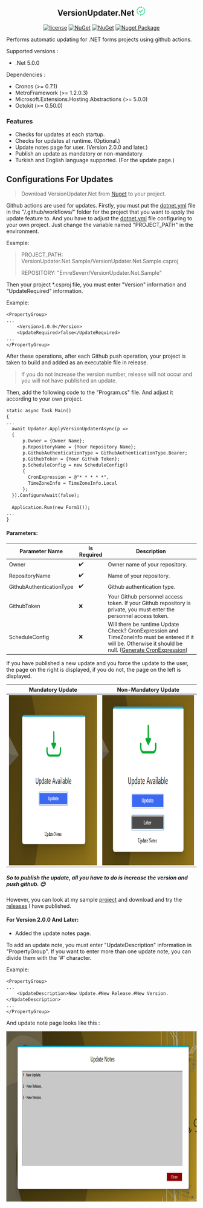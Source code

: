 <h2 align="center">VersionUpdater.Net  <img src="https://github.com/EmreSeverr/VersionUpdater.Net/blob/master/VersionUpdater.Net/Resources/VersionUpdaterLogo.png" height="25"> </h2>

<div align="center"> 

[![license](https://img.shields.io/badge/license-MIT-blue.svg)](https://github.com/EmreSeverr/VersionUpdater.Net/blob/master/LICENSE) 
[![NuGet](https://img.shields.io/nuget/v/VersionUpdater.Net)](https://www.nuget.org/packages/VersionUpdater.Net/) 
[![NuGet](https://img.shields.io/nuget/dt/VersionUpdater.Net)](https://www.nuget.org/packages/VersionUpdater.Net/) 
[![Nuget Package](https://github.com/EmreSeverr/VersionUpdater.Net/actions/workflows/ciNuget.yml/badge.svg?branch=master)](https://github.com/EmreSeverr/VersionUpdater.Net/actions/workflows/ciNuget.yml)

</div>

Performs automatic updating for .NET forms projects using github actions.

Supported versions :
- .Net 5.0.0

Dependencies :
- Cronos (>= 0.7.1)
- MetroFramework (>= 1.2.0.3)
- Microsoft.Extensions.Hosting.Abstractions (>= 5.0.0)
- Octokit (>= 0.50.0)

### Features
- Checks for updates at each startup.
- Checks for updates at runtime. (Optional.)
- Update notes page for user. (Version 2.0.0 and later.)
- Publish an update as mandatory or non-mandatory.
- Turkish and English language supported. (For the update page.)


## Configurations For Updates

> Download VersionUpdater.Net from [Nuget](https://www.nuget.org/packages/VersionUpdater.Net/) to your project.

Github actions are used for updates. Firstly, you must put the [dotnet.yml](https://github.com/EmreSeverr/VersionUpdater.Net.Sample/blob/master/.github/workflows/updater.yml)
file in the "/.github/workflows/" folder for the project that you want to apply the update feature to. And you have to adjust the [dotnet.yml](https://github.com/EmreSeverr/VersionUpdater.Net.Sample/blob/master/.github/workflows/updater.yml) file configuring to your own project.
Just change the variable named "PROJECT_PATH" in the environment.

Example:
> PROJECT_PATH: VersionUpdater.Net.Sample/VersionUpdater.Net.Sample.csproj
> 
> REPOSITORY: "EmreSeverr/VersionUpdater.Net.Sample"

Then your project *.csproj file, you must enter "Version" information and "UpdateRequired" information.

Example:
```
<PropertyGroup>
...
    <Version>1.0.0</Version>
    <UpdateRequired>false</UpdateRequired>
...
</PropertyGroup>
```

After these operations, after each Github push operation, your project is taken to build and added as an executable file in release.
> If you do not increase the version number, release will not occur and you will not have published an update.

Then, add the following code to the "Program.cs" file. And adjust it according to your own project.

```
static async Task Main()
{
...
  await Updater.ApplyVersionUpdaterAsync(p =>
  {
      p.Owner = {Owner Name};
      p.RepositoryName = {Your Repository Name};
      p.GithubAuthenticationType = GithubAuthenticationType.Bearer;
      p.GithubToken = {Your Github Token};
      p.ScheduleConfig = new ScheduleConfig()
      {
        CronExpression = @"* * * * *",
        TimeZoneInfo = TimeZoneInfo.Local
      };
  }).ConfigureAwait(false);
            
  Application.Run(new Form1());
...
}
```
#### Parameters:
| Parameter Name | Is Required | Description |
| -------------- | ----------- | ----------- |
| Owner | :heavy_check_mark: | Owner name of your repository. |
| RepositoryName | :heavy_check_mark: | Name of your repository. |
| GithubAuthenticationType | :heavy_check_mark: | Github authentication type. |
| GithubToken | :x: | Your Github personnel access token. If your Github repository is private, you must enter the personnel access token. |
| ScheduleConfig | :x: | Will there be runtime Update Check? CronExpression and TimeZoneInfo must be entered if it will be. Otherwise it should be null. ([Generate CronExpression](http://www.cronmaker.com/))

If you have published a new update and you force the update to the user, the page on the right is displayed, if you do not, the page on the left is displayed.

Mandatory Update             |  Non-Mandatory Update
:-------------------------:|:-------------------------:
<img src="https://github.com/EmreSeverr/VersionUpdater.Net/blob/master/VersionUpdater.Net/Resources/UpdateReqired.png" height="450" style="float:left;"> | <img src="https://github.com/EmreSeverr/VersionUpdater.Net/blob/master/VersionUpdater.Net/Resources/UpdateNotReqired.png" height="450" style="float:left;">

##### So to publish the update, all you have to do is increase the version and push github. :blush:

However, you can look at my sample [project](https://github.com/EmreSeverr/VersionUpdater.Net.Sample) and download and try the [releases](https://github.com/EmreSeverr/VersionUpdater.Net.Sample/releases) I have published.

#### For Version 2.0.0 And Later:
- Added the update notes page.

To add an update note, you must enter "UpdateDescription" information in "PropertyGroup". If you want to enter more than one update note, you can divide them with the '#' character.

Example:
```
<PropertyGroup>
...
    <UpdateDescription>New Update.#New Release.#New Version.</UpdateDescription>
...
</PropertyGroup>
```

And update note page looks like this :

<img src="https://github.com/EmreSeverr/VersionUpdater.Net/blob/master/VersionUpdater.Net/Resources/UpdateNotes.png" height="450" style="float:left;">
